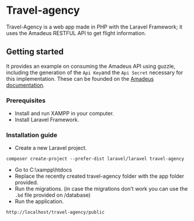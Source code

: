 # Travel-agency
Travel-Agency is a web app made in PHP with the Laravel Framework; it uses the Amadeus RESTFUL API to get flight information.

## Getting started
It provides an example on consuming the Amadeus API using guzzle, including the generation of the ```Api Key```and the ```Api Secret``` necessary for this implementation. These can be founded on the [Amadeus documentation](https://developers.amadeus.com/quick-start-guide/category?id=77&durl=335&parentId=NaN).

### Prerequisites
* Install and run XAMPP in your computer.
* Install Laravel Framework.

### Installation guide
* Create a new Laravel project.
```
composer create-project --prefer-dist laravel/laravel travel-agency
```
* Go to C:\xampp\htdocs
* Replace the recently created travel-agency folder with the app folder provided. 
* Run the migrations. (in case the migrations don’t work you can use the ```.bd``` file provided on /database)
* Run the application.
```
http://localhost/travel-agency/public
```
